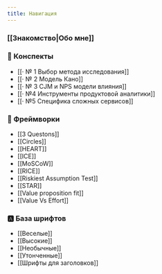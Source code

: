 ```yaml
---
title: Навигация
---
```


### [[Знакомство|Обо мне]]

### 📝 Конспекты 
- [[· № 1 Выбор метода исследования]]
- [[· № 2 Модель Кано]]
- [[· № 3 CJM и NPS модели влияния]]
- [[· №4 Инструменты продуктовой аналитики]]
- [[· №5 Специфика сложных сервисов]]

### 🧩 Фреймворки
- [[3 Questons]]
- [[Circles]]
- [[HEART]]
- [[ICE]]
- [[MoSCoW]]
- [[RICE]]
- [[Riskiest Assumption Test]]
- [[STAR]]
- [[Value proposition fit]]
- [[Value Vs Effort]]

### 🅰️ База шрифтов
- [[Веселые]]
- [[Высокие]]
- [[Необычные]]
- [[Утонченные]]
- [[Шрифты для заголовков]]